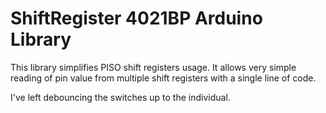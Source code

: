 # ShiftRegister 4021BP Arduino Library
This library simplifies PISO shift registers usage. It allows very simple reading of pin value from multiple shift registers with a single line of code.

I've left debouncing the switches up to the individual.